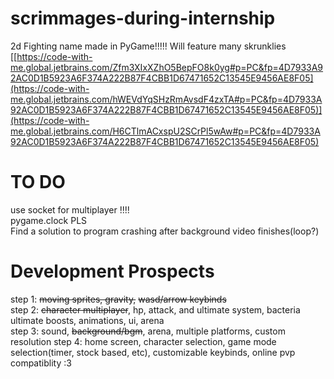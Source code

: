 # scrimmages-during-internship
2d Fighting name made in PyGame!!!!!
Will feature many skrunklies
[[https://code-with-me.global.jetbrains.com/Zfm3XIxXZhO5BepFO8k0yg#p=PC&fp=4D7933A92AC0D1B5923A6F374A222B87F4CBB1D67471652C13545E9456AE8F05](https://code-with-me.global.jetbrains.com/hWEVdYqSHzRmAvsdF4zxTA#p=PC&fp=4D7933A92AC0D1B5923A6F374A222B87F4CBB1D67471652C13545E9456AE8F05)](https://code-with-me.global.jetbrains.com/H6CTlmACxspU2SCrPl5wAw#p=PC&fp=4D7933A92AC0D1B5923A6F374A222B87F4CBB1D67471652C13545E9456AE8F05)
# TO DO
use socket for multiplayer !!!!  
pygame.clock PLS  
Find a solution to program crashing after background video finishes(loop?)



# Development Prospects
step 1: ~~moving sprites, gravity,~~ ~~wasd/arrow keybinds~~  
step 2: ~~character multiplayer~~, hp, attack, and ultimate system, bacteria ultimate boosts, animations, ui, arena  
step 3: sound, ~~background/bgm~~, arena, multiple platforms, custom resolution
step 4: home screen, character selection, game mode selection(timer, stock based, etc), customizable keybinds, online pvp compatiblity :3
